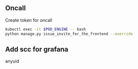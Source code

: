 ## Oncall 

Create token for oncall

```sh
kubectl exec -it $POD_ENGINE -- bash
python manage.py issue_invite_for_the_frontend --override
```

## Add scc for grafana
anyuid
